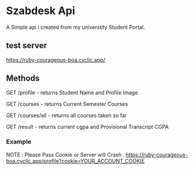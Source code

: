 # Szabdesk Api

 A Simple api i created from my universtity Student Portal.

## test server
https://ruby-courageous-boa.cyclic.app/


## Methods

 GET /profile   - returns Student Name and Profile Image

 GET /courses   - returns Current Semester Courses
 
 GET /courses/all  - returns all courses taken so far
 
 GET /result  - returns current cgpa and Provisional Transcript CGPA


 ### Example 

  NOTE : Please Pass Cookie or Server will Crash .
 https://ruby-courageous-boa.cyclic.app/profile?cookie=YOUR_ACCOUNT_COOKIE